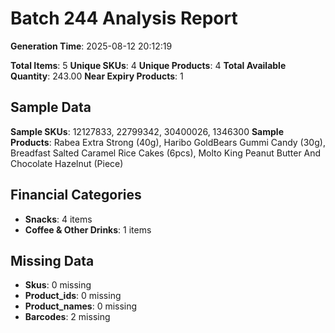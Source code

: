 # Batch 244 Analysis Report

**Generation Time**: 2025-08-12 20:12:19

**Total Items**: 5
**Unique SKUs**: 4
**Unique Products**: 4
**Total Available Quantity**: 243.00
**Near Expiry Products**: 1

## Sample Data
**Sample SKUs**: 12127833, 22799342, 30400026, 1346300
**Sample Products**: Rabea Extra Strong (40g), Haribo GoldBears Gummi Candy (30g), Breadfast Salted Caramel Rice Cakes (6pcs), Molto King Peanut Butter And Chocolate Hazelnut (Piece)

## Financial Categories
- **Snacks**: 4 items
- **Coffee & Other Drinks**: 1 items

## Missing Data
- **Skus**: 0 missing
- **Product_ids**: 0 missing
- **Product_names**: 0 missing
- **Barcodes**: 2 missing
